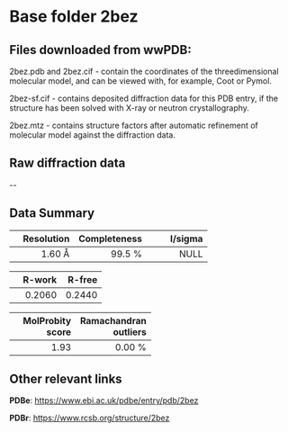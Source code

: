 # Base folder 2bez

## Files downloaded from wwPDB:

2bez.pdb and 2bez.cif - contain the coordinates of the threedimensional molecular model, and can be viewed with, for example, Coot or Pymol.

2bez-sf.cif - contains deposited diffraction data for this PDB entry, if the structure has been solved with X-ray or neutron crystallography.

2bez.mtz - contains structure factors after automatic refinement of molecular model against the diffraction data.

## Raw diffraction data

--<br> 

## Data Summary
|   | Resolution | Completeness| I/sigma |
|---|-------------:|----------------:|--------------:|
|   |1.60 Å|99.5  %|<img width=50/>NULL |

|   | **R-work**| **R-free**   
|---|-------------:|----------------:|           
||0.2060|0.2440|

|   |**MolProbity<br>score**| **Ramachandran<br>outliers** 
|---|-------------:|----------------:|
||1.93|0.00 %|

 

 

## Other relevant links 
**PDBe**:  https://www.ebi.ac.uk/pdbe/entry/pdb/2bez
 
**PDBr**: https://www.rcsb.org/structure/2bez 

